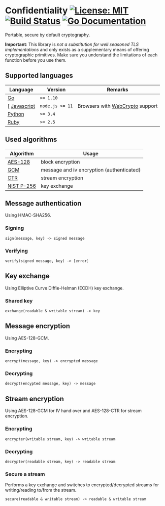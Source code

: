 # Confidentiality [![License: MIT][license_img]][license_url] [![Build Status][build_img]][build_url] [![Go Documentation][godoc_img]][godoc_url]

[license_img]: https://img.shields.io/badge/License-MIT-yellow.svg
[license_url]: https://opensource.org/licenses/MIT
[build_img]: https://travis-ci.org/tehmaze/confidentiality.svg?branch=master
[build_url]: https://travis-ci.org/tehmaze/confidentiality
[godoc_img]: https://godoc.org/github.com/tehmaze/confidentiality/go?status.svg
[godoc_url]: https://godoc.org/github.com/tehmaze/confidentiality/go

Portable, secure by default cryptography.

**Important**: This library is *not a substitution for well seasoned TLS 
implementations* and only exists as a supplementary means of offering 
cryptographic primitives. Make sure you understand the limitations of each
function before you use them.

## Supported languages

| Language     | Version         | Remarks                           |
| ------------ | --------------- | --------------------------------- |
| [Go]         | `>= 1.10`       |                                   |
[ [Javascript] | `node.js >= 11` | Browsers with [WebCrypto] support |
| [Python]     | `>= 3.4`        |                                   |
| [Ruby]       | `>= 2.5`        |                                   |

[Go]:         go/
[Javascript]: javascript/
[Python]:     python/
[Ruby]:       ruby/
[WebCrypto]:  https://caniuse.com/#feat=cryptography

## Used algorithms

| Algorithm    | Usage                                     |
| ------------ | ----------------------------------------- |
| [AES-128]    | block encryption                          |
| [GCM]        | message and iv encryption (authenticated) |
| [CTR]        | stream encryption                         |
| [NIST P-256] | key exchange                              |

[AES-128]:    https://en.wikipedia.org/wiki/Advanced_Encryption_Standard#Security
[GCM]:        https://en.wikipedia.org/wiki/Galois/Counter_Mode
[CTR]:        https://en.wikipedia.org/wiki/Block_cipher_mode_of_operation#Counter_(CTR)
[NIST P-256]: https://en.wikipedia.org/wiki/Elliptic-curve_cryptography#Security

## Message authentication

Using HMAC-SHA256.

### Signing

```
sign(message, key) -> signed message
```

### Verifying

```
verify(signed message, key) -> [error]
```

## Key exchange

Using Elliptive Curve Diffie-Helman (ECDH) key exchange.

### Shared key

```
exchange(readable & writable stream) -> key
```

## Message encryption

Using AES-128-GCM.

### Encrypting

```
encrypt(message, key) -> encrypted message
```

### Decrypting

```
decrypt(encypted message, key) -> message
```

## Stream encryption

Using AES-128-GCM for IV hand over and AES-128-CTR for stream encryption.

### Encrypting

```
encrypter(writable stream, key) -> writable stream
```

### Decrypting

```
decrypter(readable stream, key) -> readable stream
```

### Secure a stream

Performs a key exchange and switches to encrypted/decrypted streams for
writing/reading to/from the stream.

```
secure(readable & writable stream) -> readable & writable stream
```